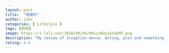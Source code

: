 ```yaml
---
layout: post
title:  "快捷栏"
author: john
categories: [ Lifestyle ]
tags: [网络]
image: https://i.loli.net/2020/09/04/bRxzvBUysGYaEMT.png
description: "My review of Inception movie. Acting, plot and something else in this short description."
rating: 4.5
---
```

